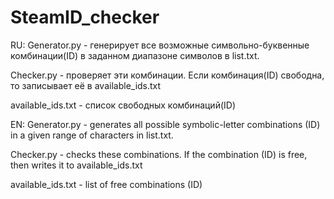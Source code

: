 # SteamID_checker

RU:
Generator.py - генерирует все возможные символьно-буквенные комбинации(ID) в заданном диапазоне символов в list.txt.

Checker.py - проверяет эти комбинации. Если комбинация(ID) свободна, то записывает её в available_ids.txt

available_ids.txt - список свободных комбинаций(ID)

EN:
Generator.py - generates all possible symbolic-letter combinations (ID) in a given range of characters in list.txt.

Checker.py - checks these combinations. If the combination (ID) is free, then writes it to available_ids.txt

available_ids.txt - list of free combinations (ID)

